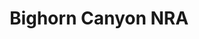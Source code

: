 ---
unit_code: "BICA"
unit_name: "Bighorn Canyon NRA"
unit_type: "National Recreation Area"
nps_region: "Intermountain"
scalerank: 5
note: "null"
name: "Bighorn Canyon NRA"
featureclass: "National Park Service"
geojson: >-
  {"type":"Feature","properties":{},"geometry":{"type":"Polygon","coordinates":[[[-107.75992838541667,45.44775390625],[-107.75992838541667,45.44775390625],[-107.75968424479167,45.44779459635417],[-107.77567545572917,45.39335123697917],[-107.786865234375,45.3753662109375],[-107.83211263020834,45.3511962890625],[-107.85746256510417,45.33793131510417],[-107.87076822916667,45.3319091796875],[-107.91902669270834,45.3077392578125],[-107.91902669270834,45.25944010416667],[-108.04459635416667,45.25944010416667],[-108.07840983072917,45.220784505208336],[-108.12666829427084,45.201497395833336],[-108.135498046875,45.2021484375],[-108.1602783203125,45.16845703125],[-108.2200927734375,45.05924479166667],[-108.22208658854167,45.04752604166667],[-108.2266845703125,45.041748046875],[-108.23799641927084,45.022542317708336],[-108.16048177083334,45.018025716145836],[-108.1121826171875,45.00004069010417],[-108.22806803385417,45.00004069010417],[-108.24540201822917,45.00004069010417],[-108.2445068359375,44.994384765625],[-108.23966471354167,44.989583333333336],[-108.23307291666667,44.98588053385417],[-108.22578938802084,44.97802734375],[-108.22294108072917,44.96915690104167],[-108.22062174479167,44.957763671875],[-108.21659342447917,44.94803873697917],[-108.208740234375,44.94388834635417],[-108.1995849609375,44.94140625],[-108.190185546875,44.93522135416667],[-108.17431640625,44.91996256510417],[-108.169921875,44.90885416666667],[-108.17195638020834,44.89664713541667],[-108.176025390625,44.884969075520836],[-108.17740885416667,44.875569661458336],[-108.17374674479167,44.86503092447917],[-108.16194661458334,44.84549967447917],[-108.15751139322917,44.83463541666667],[-108.1553955078125,44.812744140625],[-108.1607666015625,44.771728515625],[-108.18461100260417,44.771728515625],[-108.189453125,44.81522623697917],[-108.20878092447917,44.85380045572917],[-108.23291015625,44.86832682291667],[-108.20878092447917,44.90214029947917],[-108.27152506510417,44.91178385416667],[-108.300537109375,44.92626953125],[-108.300537109375,44.9697265625],[-108.28116861979167,44.9697265625],[-108.28116861979167,45.056640625],[-108.300537109375,45.09525553385417],[-108.29085286458334,45.148396809895836],[-108.20878092447917,45.148396809895836],[-108.19425455729167,45.182210286458336],[-108.17496744791667,45.182210286458336],[-108.17496744791667,45.220784505208336],[-108.23291015625,45.220784505208336],[-108.23291015625,45.27392578125],[-108.16532389322917,45.27880859375],[-108.13151041666667,45.29325358072917],[-108.03495279947917,45.30289713541667],[-108.03006998697917,45.3319091796875],[-107.95768229166667,45.3319091796875],[-107.93363444010417,45.33207194010417],[-107.90934244791667,45.341552734375],[-107.86588541666667,45.36088053385417],[-107.84175618489584,45.36088053385417],[-107.80143229166667,45.38818359375],[-107.777099609375,45.4447021484375],[-107.75992838541667,45.44775390625]]]}}
number: 100
title: "Bighorn Canyon NRA"
---